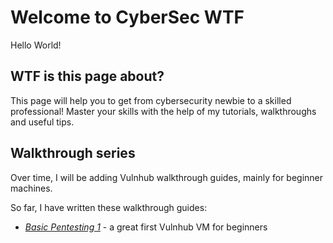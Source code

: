 # Welcome to CyberSec WTF

Hello World!

## WTF is this page about?

This page will help you to get from cybersecurity newbie to a skilled professional! Master your skills with the help of my tutorials, walkthroughs and useful tips.

## Walkthrough series

Over time, I will be adding Vulnhub walkthrough guides, mainly for beginner machines.

So far, I have written these walkthrough guides:

- [_Basic Pentesting 1_](/walkthrough/basic-pentesting-1/basic_pentesting_1) - a great first Vulnhub VM for beginners
